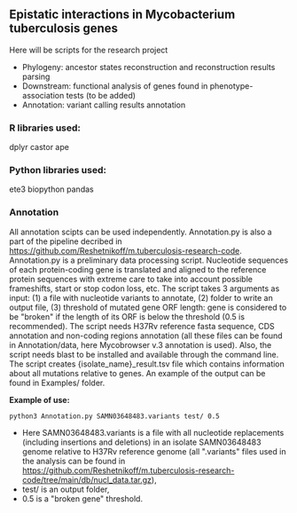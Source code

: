 ## Epistatic interactions in Mycobacterium tuberculosis genes 
Here will be scripts for the research project

* Phylogeny: ancestor states reconstruction and reconstruction results parsing
* Downstream: functional analysis of genes found in phenotype-association tests (to be added)
* Annotation: variant calling results annotation

### R libraries used:
dplyr
castor
ape

### Python libraries used:
ete3 
biopython 
pandas

### Annotation
All annotation scipts can be used independently. Annotation.py is also a part of the pipeline decribed in https://github.com/Reshetnikoff/m.tuberculosis-research-code. Annotation.py is a preliminary data processing script. Nucleotide sequences of each protein-coding gene is translated and aligned to the reference protein sequences with extreme care to take into account possible frameshifts, start or stop codon loss, etc. 
The script takes 3 arguments as input: (1) a file with nucleotide variants to annotate, (2) folder to write an output file, (3) threshold of mutated gene ORF length: gene is considered to be "broken" if the length of its ORF is below the threshold (0.5 is recommended). The script needs H37Rv reference fasta sequence, CDS annotation and non-coding regions annotation (all these files can be found in Annotation/data, here Mycobrowser v.3 annotation is used). Also, the script needs blast to be installed and available through the command line. The script creates {isolate_name}_result.tsv file which contains information about all mutations relative to genes. An example of the output can be found in Examples/ folder. 

**Example of use:**
```
python3 Annotation.py SAMN03648483.variants test/ 0.5
```

* Here SAMN03648483.variants is a file with all nucleotide replacements (including insertions and deletions) in an isolate SAMN03648483 genome relative to H37Rv reference genome (all ".variants" files used in the analysis can be found in https://github.com/Reshetnikoff/m.tuberculosis-research-code/tree/main/db/nucl_data.tar.gz),
* test/ is an output folder,
* 0.5 is a "broken gene" threshold. 




